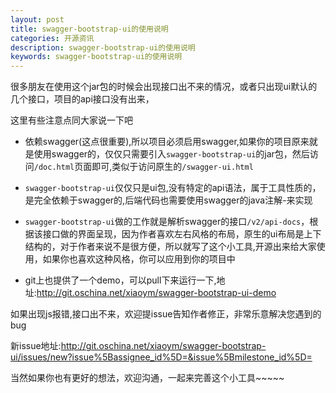 ```yaml
---
layout: post
title: swagger-bootstrap-ui的使用说明
categories: 开源资讯
description: swagger-bootstrap-ui的使用说明
keywords: swagger-bootstrap-ui的使用说明
---
```



很多朋友在使用这个jar包的时候会出现接口出不来的情况，或者只出现ui默认的几个接口，项目的api接口没有出来，

这里有些注意点同大家说一下吧



- 依赖swagger(这点很重要),所以项目必须启用swagger,如果你的项目原来就是使用swagger的，仅仅只需要引入`swagger-bootstrap-ui`的jar包，然后访问`/doc.html`页面即可,类似于访问原生的`/swagger-ui.html`


- `swagger-bootstrap-ui`仅仅只是ui包,没有特定的api语法，属于工具性质的，是完全依赖于swagger的,后端代码也需要使用swagger的java注解-来实现
- `swagger-bootstrap-ui`做的工作就是解析swagger的接口`/v2/api-docs`，根据该接口做的界面呈现，因为作者喜欢左右风格的布局，原生的ui布局是上下结构的，对于作者来说不是很方便，所以就写了这个小工具,开源出来给大家使用，如果你也喜欢这种风格，你可以应用到你的项目中
- git上也提供了一个demo，可以pull下来运行一下,地址:http://git.oschina.net/xiaoym/swagger-bootstrap-ui-demo



如果出现js报错,接口出不来，欢迎提issue告知作者修正，非常乐意解决您遇到的bug



新issue地址:http://git.oschina.net/xiaoym/swagger-bootstrap-ui/issues/new?issue%5Bassignee_id%5D=&issue%5Bmilestone_id%5D=



当然如果你也有更好的想法，欢迎沟通，一起来完善这个小工具~~~~~



